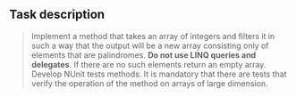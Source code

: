 ## Task description ##

> Implement a method that takes an array of integers and filters it in such a way that the output will be a new array consisting only of elements that are palindromes. **Do not use LINQ queries and delegates**. If there are no such elements return an empty array.
> Develop NUnit tests methods. It is mandatory that there are tests that verify the operation of the method on arrays of large dimension.
